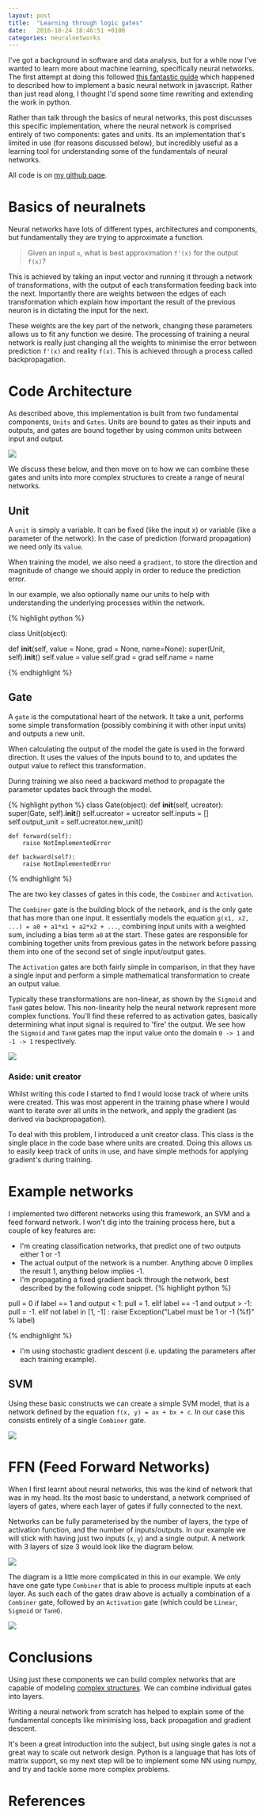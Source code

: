 ```yaml
---
layout: post
title:  "Learning through logic gates"
date:   2016-10-24 18:46:51 +0100
categories: neuralnetworks
---
```

I've got a background in software and data analysis, but for a while now I've wanted
to learn more about machine learning, specifically neural networks. The
first attempt at doing this followed [this fantastic guide](http://karpathy.github.io/neuralnets/)
which happened to described how to implement a basic neural network in javascript. Rather
than just read along, I thought I'd spend some time rewriting and extending the work
in python.

Rather than talk through the basics of neural networks, this post discusses this specific
implementation, where the neural network is comprised entirely of two components: gates
 and units. Its an implementation that's limited in use (for reasons discussed below), but
 incredibly useful as a learning tool for understanding some of the fundamentals of neural networks.

All code is on [my github page](https://www.github.com/okopac/pynet/gatebased).

# Basics of neuralnets

Neural networks have lots of different types, architectures and components, but fundamentally
they are trying to approximate a function.

> Given an input `x`, what is best approximation `f'(x)` for the output `f(x)`?

This is achieved by taking an input vector and running it through a network of transformations,
with the output of each transformation feeding back into the next. Importantly there are weights
between the edges of each transformation which explain how important the result of the previous
neuron is in dictating the input for the next.

These weights are the key part of the network, changing these parameters allows us to
fit any function we desire. The processing of training a neural network is really just
changing all the weights to minimise the error between prediction `f'(x)` and reality
`f(x)`. This is achieved through a process called backpropagation.

# Code Architecture

As described above, this implementation is built from two fundamental components, `Units`
 and `Gates`. Units are bound to gates as their inputs and outputs, and gates are bound
 together by using common units between input and output.

 <img src='http://g.gravizo.com/g?
  digraph G {
    iu1 [label="Input Unit 1"];
    iu2 [label="Input Unit 2"];
    iu3 [label="Input Unit 3"];
    o1 [label="Output Unit"];
    o1 [label="Output Unit"];
    g1 [label="Gate 1" shape=square]
    g2 [label="Gate 2" shape=square]
    iu1 -> g1;
    iu2 -> g1;
    g1 -> o1;
    o1 -> g2;
    iu3 -> g2;
  }
 '/>

We discuss these below, and then move on to how we can combine these gates and units into
more complex structures to create a range of neural networks.

## Unit

A `unit` is simply a variable. It can be fixed (like the input x) or variable (like
  a parameter of the network). In the case of prediction (forward propagation) we need
  only its `value`.

When training the model, we also need a `gradient`, to store the direction
  and magnitude of change we should apply in order to reduce the prediction error.

In our example, we also optionally name our units to help with understanding the underlying
 processes within the network.

{% highlight python %}

class Unit(object):

  def __init__(self, value = None, grad = None, name=None):
      super(Unit, self).__init__()
      self.value = value
      self.grad = grad
      self.name = name

{% endhighlight %}

## Gate

A `gate` is the computational heart of the network. It take a unit, performs some simple transformation (possibly combining it with other input units) and outputs a new unit.

When calculating the output of the model the gate is used in the forward direction. It uses
the values of the inputs bound to to, and updates the output value to reflect this transformation.

During training we also need a backward method to propagate the parameter updates back
through the model.

{% highlight python %}
class Gate(object):
    def __init__(self, ucreator):
        super(Gate, self).__init__()
        self.ucreator = ucreator
        self.inputs = []
        self.output_unit = self.ucreator.new_unit()

    def forward(self):
        raise NotImplementedError

    def backward(self):
        raise NotImplementedError

{% endhighlight %}

The are two key classes of gates in this code, the `Combiner` and `Activation`.

The `Combiner` gate is the building block of the network, and is the only gate that has more
than one input. It essentially models the equation `g(x1, x2, ...) = a0 + a1*x1 + a2*x2 + ...`,
combining input units with a weighted sum, including a bias term `a0` at the start. These
gates are responsible for combining together units from previous gates in the network before passing
them into one of the second set of single input/output gates.

The `Activation` gates are both fairly simple in comparison, in that they have a single
input and perform a simple mathematical transformation to create an output value.

Typically these transformations are non-linear, as shown by the `Sigmoid` and `TanH` gates below.
This non-linearity help the
neural network represent more complex functions. You'll find these referred to as activation gates, basically determining what
input signal is required to 'fire' the output. We see how the `Sigmoid` and `TanH` gates map the input value
onto the domain `0 -> 1` and `-1 -> 1` respectively.

<img src="{{baseurl}}/assets/sigtan.png" align="center"/>

### Aside: unit creator

Whilst writing this code I started to find I would loose track of where units were created.
This was most apperent in the training phase where I would want to iterate over all units
in the network, and apply the gradient (as derived via backpropagation).

To deal with this problem, I introduced a unit creator class. This class is the single
place in the code base where units are created. Doing this allows us to easily keep track
of units in use, and have simple methods for applying gradient's during training.

# Example networks

I implemented two different networks using this framework, an SVM and a feed forward network.
I won't dig into the training process here, but a couple of key features are:

* I'm creating classification networks, that predict one of two outputs either 1 or -1
* The actual output of the network is a number. Anything above 0 implies the result 1,
anything below implies -1.
* I'm propagating a fixed gradient back through the network, best described by the following code snippet.
{% highlight python %}

pull = 0
if label == 1 and output < 1:
    pull = 1.
elif label == -1 and output > -1:
    pull = -1.
elif not label in [1, -1] :
    raise Exception("Label must be 1 or -1 (%f)" % label)

{% endhighlight %}
* I'm using stochastic gradient descent (i.e. updating the parameters after each training example).

## SVM

Using these basic constructs we can create a simple SVM model, that is a network defined by
the equation `f(x, y) = ax + bx + c`. In our case this consists entirely of a single `Combiner`
gate.

<img src='http://g.gravizo.com/g?
 digraph G {
   x [label="x"];
   y [label="y"];
   a [label="a"];
   b [label="b"];
   c [label="c"];
   o [label="output"]
   g [label="ax + bx + c" shape=square]
   x -> g;
   y -> g;
   a -> g;
   b -> g;
   c -> g;
   g -> o;
 }
' align="center"/>

# FFN (Feed Forward Networks)

When I first learnt about neural networks, this was the kind of network that was in my head.
Its the most basic to understand, a network comprised of layers of gates,  where each layer of
gates if fully connected to the next.

Networks can be fully parameterised by the number of layers, the type of activation
function, and the number of inputs/outputs. In our example we will stick with having
just two inputs (`x`, `y`) and a single output. A network with 3 layers of size 3 would
look like the diagram below.

<img src='http://g.gravizo.com/g?
 digraph G {
   x->a0;x->a1;x->a2;x->a3;y->a0;y->a1;y->a2;y->a3;
   a0->b0;a0->b1;a0->b2;a0->b3;a1->b0;a1->b1;a1->b2;a1->b3;a2->b0;a2->b1;a2->b2;a2->b3;a3->b0;a3->b1;a3->b2;a3->b3;
   b0->c0;b0->c1;b0->c2;b0->c3;b1->c0;b1->c1;b1->c2;b1->c3;b2->c0;b2->c1;b2->c2;b2->c3;b3->c0;b3->c1;b3->c2;b3->c3;
   c0->out;c1->out;c2->out;c3->out;
 }
' align="center"/>

The diagram is a little more complicated in this in our example. We only have one gate
type `Combiner` that is able to process multiple inputs at each layer. As such each of the gates
draw above is actually a combination of a `Combiner` gate, followed by an `Activation` gate (which
  could be `Linear`, `Sigmoid` or `TanH`).

  <img src='http://g.gravizo.com/g?
   digraph G {
     x->comb_a0;x->comb_a1;x->comb_a2;x->comb_a3;y->comb_a0;y->comb_a1;y->comb_a2;y->comb_a3;
act_c0->out;act_c1->out;act_c2->out;act_c3->out;
act_a0->comb_b0;act_a0->comb_b1;act_a0->comb_b2;act_a0->comb_b3;comb_a0->act_a0;act_a1->comb_b0;act_a1->comb_b1;act_a1->comb_b2;act_a1->comb_b3;comb_a1->act_a1;act_a2->comb_b0;act_a2->comb_b1;act_a2->comb_b2;act_a2->comb_b3;comb_a2->act_a2;act_a3->comb_b0;act_a3->comb_b1;act_a3->comb_b2;act_a3->comb_b3;comb_a3->act_a3;
act_b0->comb_c0;act_b0->comb_c1;act_b0->comb_c2;act_b0->comb_c3;comb_b0->act_b0;act_b1->comb_c0;act_b1->comb_c1;act_b1->comb_c2;act_b1->comb_c3;comb_b1->act_b1;act_b2->comb_c0;act_b2->comb_c1;act_b2->comb_c2;act_b2->comb_c3;comb_b2->act_b2;act_b3->comb_c0;act_b3->comb_c1;act_b3->comb_c2;act_b3->comb_c3;comb_b3->act_b3;
comb_c0->act_c0;comb_c1->act_c1;comb_c2->act_c2;comb_c3->act_c3;
}
' align="center"/>

# Conclusions
Using just these components we can build complex networks that are capable of modeling
[complex structures](https://github.com/okopac/pynet/blob/master/gatebased/LayerNNExample.ipynb).
We can combine individual gates into layers.

Writing a neural network from scratch has helped to explain some of the fundamental concepts like
minimising loss, back propagation and gradient descent.

It's been a great introduction into the subject, but using single gates is not a great way to
scale out network design. Python is a language that has lots of matrix support, so my next step
will be to implement some NN using numpy, and try and tackle some more complex problems.

# References
[^1]: https://gist.github.com/okopac/957f275251fd4bb3aacc8eb36a7c841c
[jekyll-docs]: http://jekyllrb.com/docs/home
[jekyll-gh]:   https://github.com/jekyll/jekyll
[jekyll-talk]: https://talk.jekyllrb.com/

